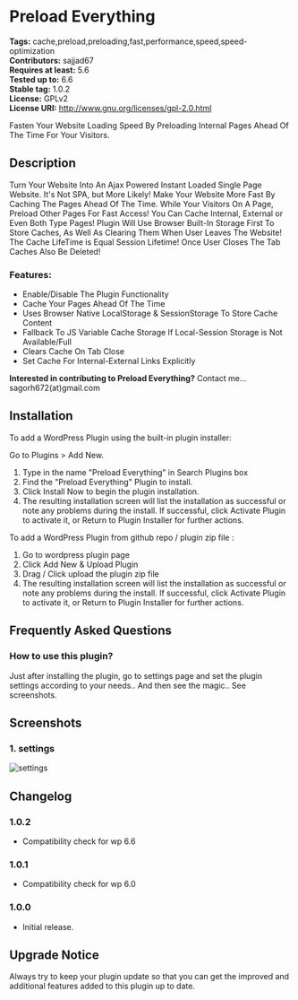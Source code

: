 # Preload Everything

**Tags:** cache,preload,preloading,fast,performance,speed,speed-optimization \
**Contributors:** sajjad67 \
**Requires at least:** 5.6 \
**Tested up to:** 6.6 \
**Stable tag:** 1.0.2 \
**License:** GPLv2 \
**License URI:** http://www.gnu.org/licenses/gpl-2.0.html

Fasten Your Website Loading Speed By Preloading Internal Pages Ahead Of The Time For Your Visitors.

## Description

Turn Your Website Into An Ajax Powered Instant Loaded Single Page Website. It's Not SPA, but More Likely! Make Your Website More Fast By Caching The Pages Ahead Of The Time. While Your Visitors On A Page, Preload Other Pages For Fast Access! You Can Cache Internal, External or Even Both Type Pages! Plugin Will Use Browser Built-In Storage First To Store Caches, As Well As Clearing Them When User Leaves The Website! The Cache LifeTime is Equal Session Lifetime! Once User Closes The Tab Caches Also Be Deleted!

### Features:

- Enable/Disable The Plugin Functionality
- Cache Your Pages Ahead Of The Time
- Uses Browser Native LocalStorage & SessionStorage To Store Cache Content
- Fallback To JS Variable Cache Storage If Local-Session Storage is Not Available/Full
- Clears Cache On Tab Close
- Set Cache For Internal-External Links Explicitly

**Interested in contributing to Preload Everything?**
Contact me... sagorh672(at)gmail.com

## Installation

To add a WordPress Plugin using the built-in plugin installer:

Go to Plugins > Add New.

1. Type in the name "Preload Everything" in Search Plugins box
2. Find the "Preload Everything" Plugin to install.
3. Click Install Now to begin the plugin installation.
4. The resulting installation screen will list the installation as successful or note any problems during the install.
If successful, click Activate Plugin to activate it, or Return to Plugin Installer for further actions.

To add a WordPress Plugin from github repo / plugin zip file :
1. Go to wordpress plugin page
2. Click Add New & Upload Plugin
3. Drag / Click upload the plugin zip file
4. The resulting installation screen will list the installation as successful or note any problems during the install.
If successful, click Activate Plugin to activate it, or Return to Plugin Installer for further actions.

## Frequently Asked Questions

### How to use this plugin?

Just after installing the plugin, go to settings page and set the plugin settings according to your needs.. And then see the magic.. See screenshots.

## Screenshots

### 1. settings

![settings](https://ps.w.org/preload-everything/assets/screenshot-1.png)


## Changelog

### 1.0.2
- Compatibility check for wp 6.6

### 1.0.1

- Compatibility check for wp 6.0
### 1.0.0

- Initial release.

## Upgrade Notice

Always try to keep your plugin update so that you can get the improved and additional features added to this plugin up to date.
